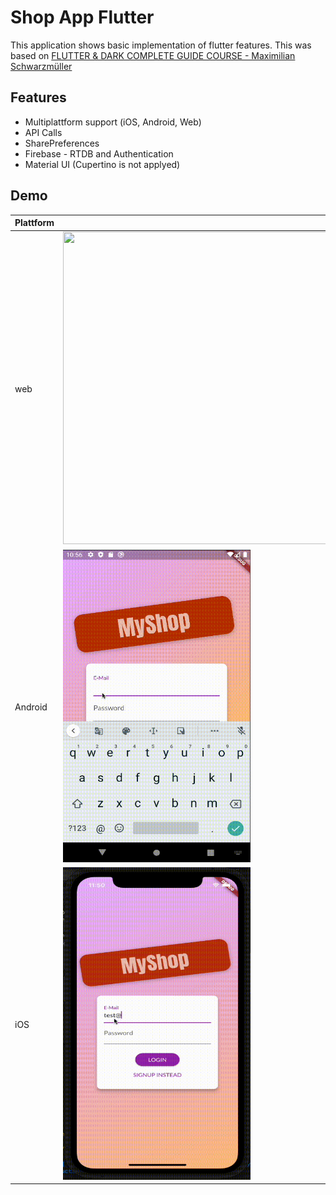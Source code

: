 # Shop App Flutter

This application shows basic implementation of flutter features. This was based on [FLUTTER & DARK COMPLETE GUIDE COURSE - Maximilian Schwarzmüller](https://www.udemy.com/course/learn-flutter-dart-to-build-ios-android-apps/)

## Features
- Multiplattform support (iOS, Android, Web)
- API Calls
- SharePreferences
- Firebase - RTDB and Authentication
- Material UI (Cupertino is not applyed)
## Demo

|  Plattform |   |
|---|---|
|  web |  <img src="quickShopAppDemoWeb.gif" width="500" height="500" /> |
|  Android | <img src="quickShopAppDemoAndroid.gif" width="300" height="500" />  |
|  iOS | <img src="quickShopAppDemoiOS.gif" width="300" height="500" />  |
